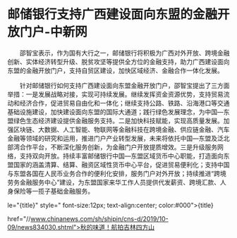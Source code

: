 # 邮储银行支持广西建设面向东盟的金融开放门户-中新网

　　邵智宝表示，作为国有大行之一，邮储银行将积极为广西对外开放、跨境金融创新、实体经济转型升级、脱贫攻坚等提供全方位的金融支持，助力广西建设面向东盟的金融开放门户，支持自贸区建设，加快区域经济、金融合作一体化发展。

　　针对邮储银行如何支持广西建设面向东盟金融开放门户，邵智宝提出了三方面举措：一是发展战略对接，实现可持续发展。继续发挥资金资源优势，支持贸易流动和经济合作，促进贸易自由化和一体化；继续支持公路、铁路、沿海港口等交通基础设施建设，加快建设面向东盟的国际大通道；践行绿色发展理念，为中国—东盟绿色生态经济建设提供金融服务支持。二是加快科技赋能，实现高质量发展。加强区块链、大数据、人工智能、物联网等金融科技在跨境金融、供应链金融、汽车金融等领域的研究和运用，推进门户产业转型发展，未来将依托中国—东盟及泛北部湾合作平台，不断深化服务创新，为金融门户开放提质增效。三是升级服务网络，支持双向开放。持续丰富邮储银行中国—东盟区域货币中心职能，打造面向东盟国家的涵盖清算、结算、融资区域性货币中心平台，促进贸易便利化；支持中国与东盟各国在人民币业务合作的便利化安排，服务门户对外开放；持续推进“跨境劳务金融服务中心”建设，为东盟国家来华工作人员提供代发薪资、跨境汇款、人身保险等一揽子基础金融服务。

le="{title}" style=" font-size:12px; text-align:center; color:#000">{title}

href="//www.chinanews.com/sh/shipin/cns-d/2019/10-09/news834030.shtml">秋的味道！航拍吉林四方山
